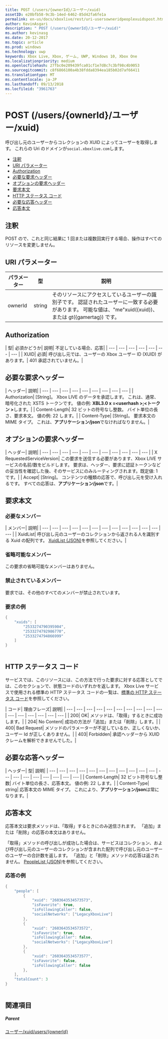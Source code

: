 ```yaml
---
title: POST (/users/{ownerId}/ユーザー/xuid)
assetID: e20bfb58-9c3b-14ed-6462-85d42fa6fe1a
permalink: en-us/docs/xboxlive/rest/uri-usersowneridpeoplexuidspost.html
author: KevinAsgari
description: " POST (/users/{ownerId}/ユーザー/xuid)"
ms.author: kevinasg
ms.date: 20-12-2017
ms.topic: article
ms.prod: windows
ms.technology: uwp
keywords: Xbox Live, Xbox, ゲーム, UWP, Windows 10, Xbox One
ms.localizationpriority: medium
ms.openlocfilehash: 27fbc0e209439fca01cf1e7d8c7c3bf98c4b9053
ms.sourcegitcommit: c8f6866100a4b38fdda8394ea185b02d7af66411
ms.translationtype: MT
ms.contentlocale: ja-JP
ms.lasthandoff: 09/13/2018
ms.locfileid: "3961763"
---
```

# <a name="post-usersowneridpeoplexuids"></a>POST (/users/{ownerId}/ユーザー/xuid)
呼び出し元のユーザーからコレクションの XUID によってユーザーを取得します。 これらの Uri のドメインが`social.xboxlive.com`します。
 
  * [注釈](#ID4EV)
  * [URI パラメーター](#ID4E5)
  * [Authorization](#ID4EJB)
  * [必要な要求ヘッダー](#ID4ERC)
  * [オプションの要求ヘッダー](#ID4EBE)
  * [要求本文](#ID4EHF)
  * [HTTP ステータス コード](#ID4EKH)
  * [必要な応答ヘッダー](#ID4ENBAC)
  * [応答本文](#ID4EZCAC)
 
<a id="ID4EV"></a>

 
## <a name="remarks"></a>注釈
 
POST ので、これと同じ結果に 1 回または複数回実行する場合、操作はすべてのリソースを変更しません。
  
<a id="ID4E5"></a>

 
## <a name="uri-parameters"></a>URI パラメーター
 
| パラメーター| 型| 説明| 
| --- | --- | --- | 
| ownerId| string| そのリソースにアクセスしているユーザーの識別子です。 認証されたユーザーに一致する必要があります。 可能な値は、"me"xuid({xuid})、または gt({gamertag}) です。| 
  
<a id="ID4EJB"></a>

 
## <a name="authorization"></a>Authorization
 
| 型| 必須かどうか| 説明| 不足している場合、応答| 
| --- | --- | --- | --- | --- | --- | --- | 
| XUID| 必須| 呼び出し元では、ユーザーの Xbox ユーザー ID (XUID) があります。| 401 承認されていません。| 
  
<a id="ID4ERC"></a>

 
## <a name="required-request-headers"></a>必要な要求ヘッダー
 
| ヘッダー| 説明| 
| --- | --- | --- | --- | --- | --- | --- | --- | --- | 
| Authorization| [String]。 Xbox LIVE のデータを承認します。 これは、通常、暗号化された XSTS トークンです。 値の例: <b>XBL3.0 x =&lt;userhash >;&lt;トークン ></b>します。| 
| Content-Length| 32 ビットの符号なし整数。 バイト単位の長さ、要求本文。 値の例: 22 します。| 
| Content-Type| [String]。 要求本文の MIME タイプ。 これは、<b>アプリケーション/json</b>でなければなりません。| 
  
<a id="ID4EBE"></a>

 
## <a name="optional-request-headers"></a>オプションの要求ヘッダー
 
| ヘッダー| 説明| 
| --- | --- | --- | --- | --- | --- | --- | --- | --- | --- | --- | 
| X RequestedServiceVersion| この要求を送信する必要があります、Xbox LIVE サービスの名前/数をビルドします。 要求は、ヘッダー、要求に認証トークンなどの妥当性を確認した後、そのサービスにのみルーティングされます。既定値: 1 です。| 
| Accept| [String]。 コンテンツの種類の応答で、呼び出し元を受け入れるです。 すべての応答は、<b>アプリケーション/json</b>です。| 
  
<a id="ID4EHF"></a>

 
## <a name="request-body"></a>要求本文
 
<a id="ID4ENF"></a>

 
### <a name="required-members"></a>必要なメンバー
 
| メンバー| 説明| 
| --- | --- | --- | --- | --- | --- | --- | --- | --- | --- | --- | --- | --- | 
| XuidList| 呼び出し元のユーザーのコレクションから返される人を識別する Xuid の配列です。 [XuidList (JSON)](../../json/json-xuidlist.md)を参照してください。| 
  
<a id="ID4EKG"></a>

 
### <a name="optional-members"></a>省略可能なメンバー
 
この要求の省略可能なメンバーはありません。
  
<a id="ID4EVG"></a>

 
### <a name="prohibited-members"></a>禁止されているメンバー
 
要求では、その他のすべてのメンバーが禁止されています。
  
<a id="ID4EAH"></a>

 
### <a name="sample-request"></a>要求の例
 

```cpp
{
    "xuids": [
        "2533274790395904", 
        "2533274792986770", 
        "2533274794866999"
    ]
}
      
```

   
<a id="ID4EKH"></a>

 
## <a name="http-status-codes"></a>HTTP ステータス コード
 
サービスでは、このリソースには、この方法で行った要求に対する応答としてでは、このセクションで、状態コードのいずれかを返します。 Xbox Live サービスで使用される標準の HTTP ステータス コードの一覧は、[標準の HTTP ステータス コード](../../additional/httpstatuscodes.md)を参照してください。
 
| コード| 理由フレーズ| 説明| 
| --- | --- | --- | --- | --- | --- | --- | --- | --- | --- | --- | --- | --- | --- | --- | --- | 
| 200| OK| メソッドは、「取得」するときに成功します。| 
| 204| No Content| 成功の方法が「追加」または「削除」します。| 
| 400| Bad Request| メソッドのパラメーターが不足しているか、正しくないか、ユーザー Id が正しくありません。| 
| 403| Forbidden| 承認ヘッダーから XUID クレームを解析できませんでした。| 
  
<a id="ID4ENBAC"></a>

 
## <a name="required-response-headers"></a>必要な応答ヘッダー
 
| ヘッダー| 型| 説明| 
| --- | --- | --- | --- | --- | --- | --- | --- | --- | --- | --- | --- | --- | --- | --- | --- | --- | --- | --- | 
| Content-Length| 32 ビット符号なし整数| バイト単位の長さ、応答本文。 値の例: 22 します。| 
| Content-Type| string| 応答本文の MIME タイプ。 これにより、<b>アプリケーション/json</b>は常になります。| 
  
<a id="ID4EZCAC"></a>

 
## <a name="response-body"></a>応答本文
 
応答本文は要求メソッドは、「取得」するときにのみ送信されます。 「追加」または「削除」の応答の本文はありません。
 
「取得」メソッドの呼び出しが成功した場合は、サービスはコレクション、および呼び出し元のユーザーのコレクションが含まれた配列で呼び出し元のユーザーのユーザーの合計数を返します。 「追加」と「削除」メソッドの応答は返されません。 [PeopleList (JSON)](../../json/json-peoplelist.md)を参照してください。
 
<a id="ID4EHDAC"></a>

 
### <a name="sample-response"></a>応答の例
 

```cpp
{
    "people": [
        {
            "xuid": "2603643534573573",
            "isFavorite": true,
            "isFollowingCaller": false,
            "socialNetworks": ["LegacyXboxLive"]
        },
        {
            "xuid": "2603643534573572",
            "isFavorite": true,
            "isFollowingCaller": false,
            "socialNetworks": ["LegacyXboxLive"]
        },
        {
            "xuid": "2603643534573577",
            "isFavorite": false,
            "isFollowingCaller": false
        },
    ],
    "totalCount": 3
}
         
```

   
<a id="ID4ERDAC"></a>

 
## <a name="see-also"></a>関連項目
 
<a id="ID4ETDAC"></a>

 
##### <a name="parent"></a>Parent 

[ユーザー/xuid/users/{ownerId}](uri-usersowneridpeoplexuids.md)

   